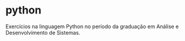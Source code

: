 # python
Exercícios na linguagem Python no período da graduação em Análise e Desenvolvimento de Sistemas.
